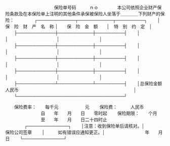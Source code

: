 
 


　　　　　　　　　　　保险单号码　　　ｎｏ　　
　　本公司依照企业财产保险条款及在本保险单上注明的其他条件承保被保险人坐落于＿＿＿＿下列财产的保险：
　　
　　┌────────────┬───────────┬─────────┐
　　│ 保　险　财　产　名　称 │　　保　险　金　额　　│　特　别　约　定　│
　　├────────────┼───────────┼─────────┤
　　│　　　　　　　　　　　　│　　　　　　　　　　　│　　　　　　　　　│
　　├────────────┼───────────┼─────────┤
　　│　　　　　　　　　　　　│　　　　　　　　　　　│　　　　　　　　　│
　　├────────────┼───────────┼─────────┤
　　│　　　　　　　　　　　　│　　　　　　　　　　　│　　　　　　　　　│
　　├────────────┼───────────┼─────────┤
　　│　　　　　　　　　　　　│　　　　　　　　　　　│　　　　　　　　　│
　　├────────────┴───────────┴─────────┤
　　│总保险金额人民币　　　　　　　　　　　　　　　　　　　　　　　　　　│
　　└──────────────────────────────────┘
　　

　　保险费率：　　每千元　　　　　　元
　　保险费：　　　人民币
　　　　　　　　自　　年　　月　　日　　零时起
　　保险期限：　　个月
　　　　　　　　至　　年　　月　　日二十四时止
　　
　　┌─────────────┐
　　│注意：收到保险单后请核对。│　　　　　　　　保险公司签章
　　│　　　如有错误应通知更正。│　　　　　　　　　年　　月　　日
　　└─────────────┘
　　

　　 


 


 

 
 
 
 
 
  


  
 

  


  


  
 
 
 
 

